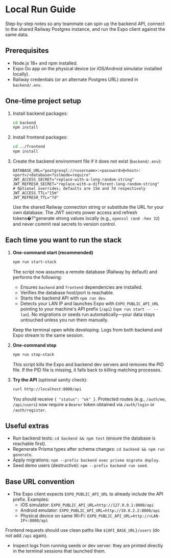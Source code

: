 # Local Run Guide

Step-by-step notes so any teammate can spin up the backend API, connect to the shared Railway Postgres instance, and run the Expo client against the same data.

## Prerequisites
- Node.js 18+ and npm installed.
- Expo Go app on the physical device (or iOS/Android simulator installed locally).
- Railway credentials (or an alternate Postgres URL) stored in `backend/.env`.

## One-time project setup
1. Install backend packages:
   ```bash
   cd backend
   npm install
   ```
2. Install frontend packages:
   ```bash
   cd ../frontend
   npm install
   ```
3. Create the backend environment file if it does not exist (`backend/.env`):
   ```env
   DATABASE_URL="postgresql://<username>:<password>@<host>:<port>/<database>?sslmode=require"
   JWT_ACCESS_SECRET="replace-with-a-long-random-string"
   JWT_REFRESH_SECRET="replace-with-a-different-long-random-string"
   # Optional overrides; defaults are 15m and 7d respectively
   JWT_ACCESS_TTL="15m"
   JWT_REFRESH_TTL="7d"
   ```
   Use the shared Railway connection string or substitute the URL for your own database. The JWT secrets power access and refresh tokens�?"generate strong values locally (e.g., `openssl rand -hex 32`) and never commit real secrets to version control.

## Each time you want to run the stack
1. **One-command start (recommended)**
   ```bash
   npm run start-stack
   ```
   The script now assumes a remote database (Railway by default) and performs the following:
   - Ensures `backend` and `frontend` dependencies are installed.
   - Verifies the database host/port is reachable.
   - Starts the backend API with `npm run dev`.
   - Detects your LAN IP and launches Expo with `EXPO_PUBLIC_API_URL` pointing to your machine's API prefix (`/api`) (`npm run start -- --lan`).
   No migrations or seeds run automatically—your data stays untouched unless you run them manually.

   Keep the terminal open while developing. Logs from both backend and Expo stream to the same session.

2. **One-command stop**
   ```bash
   npm run stop-stack
   ```
   This script kills the Expo and backend dev servers and removes the PID file. If the PID file is missing, it falls back to killing matching processes.

3. **Try the API** (optional sanity check):
   ```bash
   curl http://localhost:8000/api
   ```
   You should receive `{ "status": "ok" }`. Protected routes (e.g., `/auth/me`, `/api/users`) now require a `Bearer` token obtained via `/auth/login` or `/auth/register`.

## Useful extras
- Run backend tests: `cd backend && npm test` (ensure the database is reachable first).
- Regenerate Prisma types after schema changes: `cd backend && npm run generate`.
- Apply migrations: `npm --prefix backend exec prisma migrate deploy`.
- Seed demo users (destructive): `npm --prefix backend run seed`.

## Base URL convention

- The Expo client expects `EXPO_PUBLIC_API_URL` to already include the API prefix. Examples:
  - iOS simulator: `EXPO_PUBLIC_API_URL=http://127.0.0.1:8000/api`
  - Android emulator: `EXPO_PUBLIC_API_URL=http://10.0.2.2:8000/api`
  - Physical device on same Wi‑Fi: `EXPO_PUBLIC_API_URL=http://<LAN-IP>:8000/api`

Frontend requests should use clean paths like `${API_BASE_URL}/users` (do not add `/api` again).
- Inspect logs from running seeds or dev server: they are printed directly in the terminal sessions that launched them.
